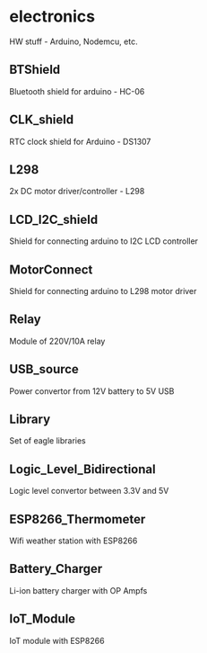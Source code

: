 # electronics
HW stuff - Arduino, Nodemcu, etc.

## BTShield
Bluetooth shield for arduino - HC-06

## CLK_shield
RTC clock shield for Arduino - DS1307

## L298
2x DC motor driver/controller - L298

## LCD_I2C_shield
Shield for connecting arduino to I2C LCD controller  

## MotorConnect
Shield for connecting arduino to L298 motor driver

## Relay
Module of 220V/10A relay

## USB_source
Power convertor from 12V battery to 5V USB

## Library
Set of eagle libraries

## Logic_Level_Bidirectional
Logic level convertor between 3.3V and 5V

## ESP8266_Thermometer
Wifi weather station with ESP8266

## Battery_Charger
Li-ion battery charger with OP Ampfs

## IoT_Module
IoT module with ESP8266
